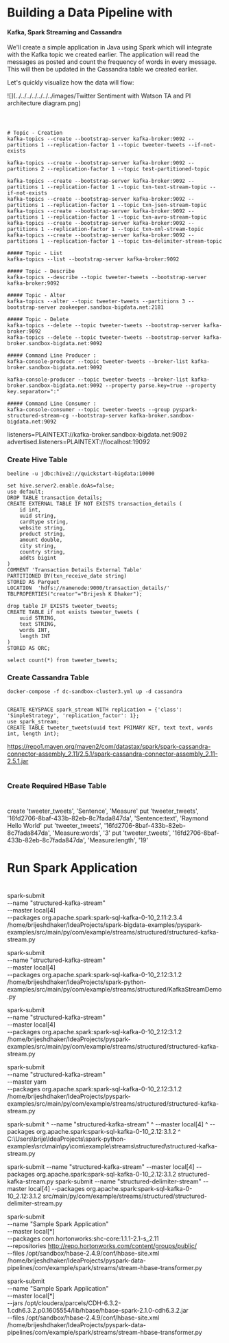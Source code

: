 # Building a Data Pipeline with
#### Kafka, Spark Streaming and Cassandra

We'll create a simple application in Java using Spark which will integrate with the Kafka topic we created earlier.
The application will read the messages as posted and count the frequency of words in every message.
This will then be updated in the Cassandra table we created earlier.

Let's quickly visualize how the data will flow:

![](../../../../../../../images/Twitter Sentiment with Watson TA and PI architecture diagram.png)

#
```shell

# Topic - Creation
kafka-topics --create --bootstrap-server kafka-broker:9092 --partitions 1 --replication-factor 1 --topic tweeter-tweets --if-not-exists

kafka-topics --create --bootstrap-server kafka-broker:9092 --partitions 2 --replication-factor 1 --topic test-partitioned-topic

kafka-topics --create --bootstrap-server kafka-broker:9092 --partitions 1 --replication-factor 1 --topic txn-text-stream-topic --if-not-exists
kafka-topics --create --bootstrap-server kafka-broker:9092 --partitions 1 --replication-factor 1 --topic txn-json-stream-topic
kafka-topics --create --bootstrap-server kafka-broker:9092 --partitions 1 --replication-factor 1 --topic txn-avro-stream-topic
kafka-topics --create --bootstrap-server kafka-broker:9092 --partitions 1 --replication-factor 1 --topic txn-xml-stream-topic
kafka-topics --create --bootstrap-server kafka-broker:9092 --partitions 1 --replication-factor 1 --topic txn-delimiter-stream-topic

##### Topic - List
kafka-topics --list --bootstrap-server kafka-broker:9092

##### Topic - Describe
kafka-topics --describe --topic tweeter-tweets --bootstrap-server kafka-broker:9092

##### Topic - Alter
kafka-topics --alter --topic tweeter-tweets --partitions 3 --bootstrap-server zookeeper.sandbox-bigdata.net:2181

##### Topic - Delete
kafka-topics --delete --topic tweeter-tweets --bootstrap-server kafka-broker:9092
kafka-topics --delete --topic tweeter-tweets --bootstrap-server kafka-broker.sandbox-bigdata.net:9092

##### Command Line Producer :
kafka-console-producer --topic tweeter-tweets --broker-list kafka-broker.sandbox-bigdata.net:9092

kafka-console-producer --topic tweeter-tweets --broker-list kafka-broker.sandbox-bigdata.net:9092 --property parse.key=true --property key.separator=":"

##### Command Line Consumer :
kafka-console-consumer --topic tweeter-tweets --group pyspark-structured-stream-cg --bootstrap-server kafka-broker.sandbox-bigdata.net:9092

```

listeners=PLAINTEXT://kafka-broker.sandbox-bigdata.net:9092
advertised.listeners=PLAINTEXT://localhost:19092

### Create Hive Table
```
beeline -u jdbc:hive2://quickstart-bigdata:10000 

set hive.server2.enable.doAs=false;
use default;
DROP TABLE transaction_details;
CREATE EXTERNAL TABLE IF NOT EXISTS transaction_details (
    id int,
    uuid string,
    cardtype string,
    website string,
    product string,
    amount double,
    city string,
    country string,
    addts bigint
)
COMMENT 'Transaction Details External Table'
PARTITIONED BY(txn_receive_date string)
STORED AS Parquet
LOCATION  'hdfs://namenode:9000/transaction_details/'
TBLPROPERTIES("creator"="Brijesh K Dhaker");

drop table IF EXISTS tweeter_tweets;
CREATE TABLE if not exists tweeter_tweets (
    uuid STRING,
    text STRING, 
    words INT, 
    length INT
) 
STORED AS ORC;

select count(*) from tweeter_tweets;

```
### Create Cassandra Table
```
docker-compose -f dc-sandbox-cluster3.yml up -d cassandra


CREATE KEYSPACE spark_stream WITH replication = {'class': 'SimpleStrategy', 'replication_factor': 1};
use spark_stream;
CREATE TABLE tweeter_tweets(uuid text PRIMARY KEY, text text, words int, length int);

```

https://repo1.maven.org/maven2/com/datastax/spark/spark-cassandra-connector-assembly_2.11/2.5.1/spark-cassandra-connector-assembly_2.11-2.5.1.jar

#
### Create Required HBase Table
#

create 'tweeter_tweets', 'Sentence', 'Measure'
put 'tweeter_tweets', '16fd2706-8baf-433b-82eb-8c7fada847da', 'Sentence:text', 'Raymond Hello World'
put 'tweeter_tweets', '16fd2706-8baf-433b-82eb-8c7fada847da', 'Measure:words', '3'
put 'tweeter_tweets', '16fd2706-8baf-433b-82eb-8c7fada847da', 'Measure:length', '19'

#
# Run Spark Application
#
spark-submit \
--name "structured-kafka-stream" \
--master local[4] \
--packages org.apache.spark:spark-sql-kafka-0-10_2.11:2.3.4 \
/home/brijeshdhaker/IdeaProjects/spark-bigdata-examples/pyspark-examples/src/main/py/com/example/streams/structured/structured-kafka-stream.py

spark-submit \
--name "structured-kafka-stream" \
--master local[4] \
--packages org.apache.spark:spark-sql-kafka-0-10_2.12:3.1.2 \
/home/brijeshdhaker/IdeaProjects/spark-python-examples/src/main/py/com/example/streams/structured/KafkaStreamDemo.py

spark-submit \
--name "structured-kafka-stream" \
--master local[4] \
--packages org.apache.spark:spark-sql-kafka-0-10_2.12:3.1.2 \
/home/brijeshdhaker/IdeaProjects/pyspark-examples/src/main/py/com/example/streams/structured/structured-kafka-stream.py

spark-submit \
--name "structured-kafka-stream" \
--master yarn \
--packages org.apache.spark:spark-sql-kafka-0-10_2.12:3.1.2 \
/home/brijeshdhaker/IdeaProjects/pyspark-examples/src/main/py/com/example/streams/structured/structured-kafka-stream.py


spark-submit ^
--name "structured-kafka-stream" ^
--master local[4] ^
--packages org.apache.spark:spark-sql-kafka-0-10_2.12:3.1.2 ^
C:\Users\brije\IdeaProjects\spark-python-examples\src\main\py\com\example\streams\structured\structured-kafka-stream.py


spark-submit --name "structured-kafka-stream" --master local[4] --packages org.apache.spark:spark-sql-kafka-0-10_2.12:3.1.2 structured-kafka-stream.py
spark-submit --name "structured-delimiter-stream" --master local[4] --packages org.apache.spark:spark-sql-kafka-0-10_2.12:3.1.2 src/main/py/com/example/streams/structured/structured-delimiter-stream.py


spark-submit \
--name "Sample Spark Application" \
--master local[*] \
--packages com.hortonworks:shc-core:1.1.1-2.1-s_2.11 \
--repositories http://repo.hortonworks.com/content/groups/public/ \
--files /opt/sandbox/hbase-2.4.9/conf/hbase-site.xml \
/home/brijeshdhaker/IdeaProjects/pyspark-data-pipelines/com/example/spark/streams/stream-hbase-transformer.py


spark-submit \
--name "Sample Spark Application" \
--master local[*] \
--jars /opt/cloudera/parcels/CDH-6.3.2-1.cdh6.3.2.p0.1605554/lib/hbase/hbase-spark-2.1.0-cdh6.3.2.jar \
--files /opt/sandbox/hbase-2.4.9/conf/hbase-site.xml \
/home/brijeshdhaker/IdeaProjects/pyspark-data-pipelines/com/example/spark/streams/stream-hbase-transformer.py
